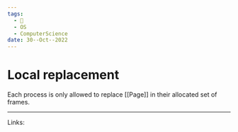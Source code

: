 ```yaml
---
tags:
  - 🌱
  - OS
  - ComputerScience 
date: 30--Oct--2022
---
```


# Local replacement

Each process is only allowed to replace [[Page]] in their allocated set of frames.

---
Links: 